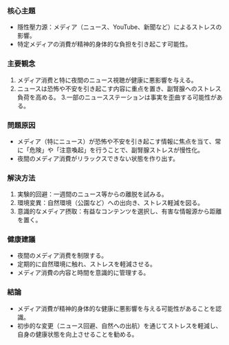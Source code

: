 ### 核心主題
- 隱性壓力源：メディア（ニュース、YouTube、新聞など）によるストレスの影響。
- 特定メディアの消費が精神的身体的な負担を引き起こす可能性。

### 主要観念
1. メディア消费と特に夜間のニュース視聴が健康に悪影響を与える。
2. ニュースは恐怖や不安を引き起こす内容に重点を置き、副腎腺へのストレス負荷を高める。
3.一部のニュースステーションは事実を歪曲する可能性がある。

### 問題原因
- メディア（特にニュース）が恐怖や不安を引き起こす情報に焦点を当て、常に「危険」や「注意喚起」を行うことで、副腎腺ストレスが慢性化。
- 夜間のメディア消費がリラックスできない状態を作り出す。

### 解決方法
1. 実験的回避：一週間のニュース等からの離脱を試みる。
2. 環境変異：自然環境（公園など）への出向き、ストレス軽減を図る。
3. 意識的なメディア摂取：有益なコンテンツを選択し、有害な情報源から距離を置く。

### 健康建議
- 夜間のメディア消费を制限する。
- 定期的に自然環境に触れ、ストレスを軽減させる。
- メディア消費の内容と時間を意識的に管理する。

### 結論
- メディア消費が精神的身体的な健康に悪影響を与える可能性があることを認識。
- 初歩的な変更（ニュース回避、自然への出航）を通じてストレスを軽減し、自身の健康状態を向上させることを勧める。